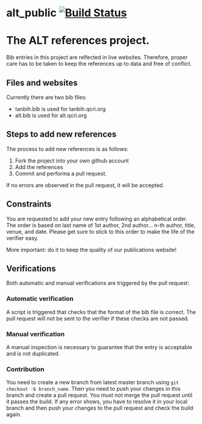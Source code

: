# alt_public [![Build Status](https://travis-ci.com/qcri/alt_public.svg?branch=master)](https://travis-ci.com/qcri/alt_public)

# The ALT references project.

Bib entries in this project are relfected in live websites. Therefore, proper care has to be taken to keep the references up to data and free of conflict. 

## Files and websites

Currently there are two bib files:
- tanbih.bib is used for tanbih.qcri.org
- alt.bib is used for alt.qcri.org

## Steps to add new references
The process to add new references is as follows:
1. Fork the project into your own github account
2. Add the references
3. Commit and performa a pull request. 

If no errors are observed in the pull request, it will be accepted.

## Constraints

You are requested to add your new entry following an alphabetical order. The order is based on last name of 1st author, 2nd author... n-th author, title, venue, and date. Please get sure to stick to this order to make the life of the verifier easy. 

More important: do it to keep  the quality of our publications website!

## Verifications

Both automatic and manual verifications are triggered by the pull request:

### Automatic verification

A script is triggered that checks that the format of the bib file is correct. The pull request will not be sent to the verifier if these checks are not passed.

### Manual verification 

A manual inspection is necessary to guarantee that the entry is acceptable and is not duplicated.

### Contribution

You need to create a new branch from latest master branch using `git checkout -b branch_name`. Then you need to push your changes in this branch and create a pull request. You must not merge the pull request until it passes the build. If any error shows, you have to resolve it in your local branch and then push your changes to the pull request and check the build again.  

